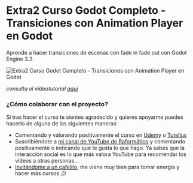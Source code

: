 # Extra2 Curso Godot Completo - Transiciones con Animation Player en Godot
Aprende a hacer transiciones de escenas con fade in fade out con Godot Engine 3.2. 

![Extra2 Curso Godot Completo - Transiciones con Animation Player en Godot](H:\Documentos\FormacionOnline\Github\rafanoid\Thumbnails\extra2.png)

*consulta el videotutorial [aquí](https://www.youtube.com/watch?v=cd3kvIf8AoQ)*

### ¿Cómo colaborar con el proyecto?

Si tras hacer el curso te sientes agradecido y quieres apoyarme puedes hacerlo de alguna de las siguientes maneras:

- Comentando y valorando positivamente el curso en [Udemy](https://www.udemy.com/course/godot-3-primer-videojuego/) o [Tutellus](https://www.tutellus.com/tecnologia/videojuegos/haz-tu-primer-videojuego-con-godot-32-30039)
- Suscribiéndote a [mi canal de YouTube de Raformático](https://www.youtube.com/c/raformatico) y comentando positivamente o indicando que te gusta lo que hago. Ya sabes que la interacción social es lo que más valora YouTube para recomendar los vídeos a otras personas...
- [Invitándome a un cafelito](https://www.buymeacoffee.com/raformatico), me viene muy bien para tomar energía y hacer más cursos ;D